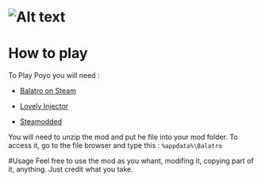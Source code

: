 # ![Alt text](https://iili.io/FxcKL7t.png)
# How to play
To Play Poyo you will need :
+ [Balatro on Steam](https://store.steampowered.com/app/2379780/Balatro/)
- [Lovely Injector](https://github.com/ethangreen-dev/lovely-injector)
+ [Steamodded](https://github.com/Steamodded/smods)

You will need to unzip the mod and put he file into your mod folder.
To access it, go to the file browser and type this : `%appdata%\Balatro`

#Usage
Feel free to use the mod as you whant, modifing it, copying part of it, anything.
Just credit what you take.
